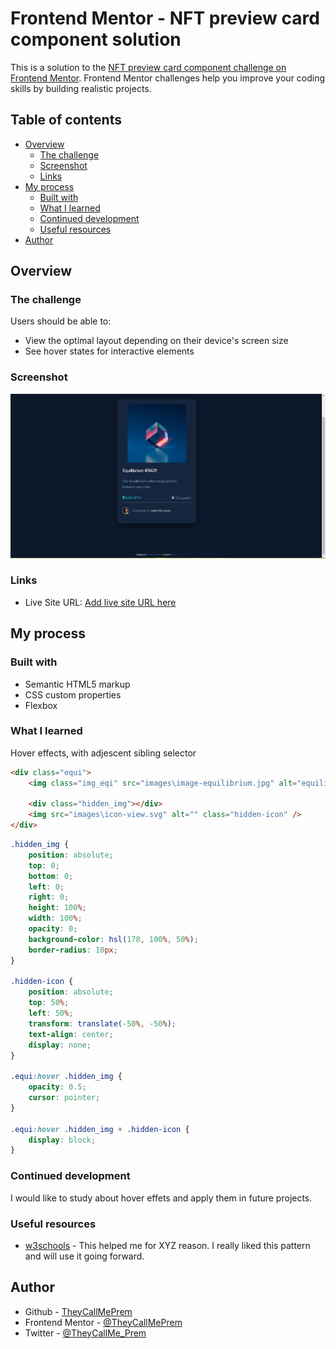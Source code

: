 # Frontend Mentor - NFT preview card component solution

This is a solution to the [NFT preview card component challenge on Frontend Mentor](https://www.frontendmentor.io/challenges/nft-preview-card-component-SbdUL_w0U). Frontend Mentor challenges help you improve your coding skills by building realistic projects.

## Table of contents

- [Overview](#overview)
  - [The challenge](#the-challenge)
  - [Screenshot](#screenshot)
  - [Links](#links)
- [My process](#my-process)
  - [Built with](#built-with)
  - [What I learned](#what-i-learned)
  - [Continued development](#continued-development)
  - [Useful resources](#useful-resources)
- [Author](#author)

## Overview

### The challenge

Users should be able to:

- View the optimal layout depending on their device's screen size
- See hover states for interactive elements

### Screenshot

![](images\screenshot.JPG)

### Links

- Live Site URL: [Add live site URL here](https://theycallmeprem.github.io/nft-preview-card-component/)

## My process

### Built with

- Semantic HTML5 markup
- CSS custom properties
- Flexbox

### What I learned

Hover effects, with adjescent sibling selector

```html
<div class="equi">
	<img class="img_eqi" src="images\image-equilibrium.jpg" alt="equilibrium" />

	<div class="hidden_img"></div>
	<img src="images\icon-view.svg" alt="" class="hidden-icon" />
</div>
```

```css
.hidden_img {
	position: absolute;
	top: 0;
	bottom: 0;
	left: 0;
	right: 0;
	height: 100%;
	width: 100%;
	opacity: 0;
	background-color: hsl(178, 100%, 50%);
	border-radius: 10px;
}

.hidden-icon {
	position: absolute;
	top: 50%;
	left: 50%;
	transform: translate(-50%, -50%);
	text-align: center;
	display: none;
}

.equi:hover .hidden_img {
	opacity: 0.5;
	cursor: pointer;
}

.equi:hover .hidden_img + .hidden-icon {
	display: block;
}
```

### Continued development

I would like to study about hover effets and apply them in future projects.

### Useful resources

- [w3schools](https://www.w3schools.com/howto/howto_css_image_overlay_icon.asp) - This helped me for XYZ reason. I really liked this pattern and will use it going forward.

## Author

- Github - [TheyCallMePrem](https://github.com/TheyCallMePrem)
- Frontend Mentor - [@TheyCallMePrem](https://www.frontendmentor.io/profile/TheyCallMePrem)
- Twitter - [@TheyCallMe_Prem](https://twitter.com/TheyCallMe_Prem)

